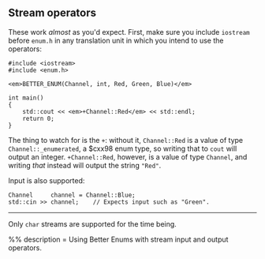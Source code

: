 ## Stream operators

These work *almost* as you'd expect. First, make sure you include `iostream`
before `enum.h` in any translation unit in which you intend to use the
operators:

    #include <iostream>
    #include <enum.h>

    <em>BETTER_ENUM(Channel, int, Red, Green, Blue)</em>

    int main()
    {
        std::cout << <em>+Channel::Red</em> << std::endl;
        return 0;
    }

The thing to watch for is the `+`: without it, `Channel::Red` is a value of type
`Channel::_enumerated`, a $cxx98 enum type, so writing that to `cout` will
output an integer. `+Channel::Red`, however, is a value of type `Channel`, and
writing *that* instead will output the string `"Red"`.

Input is also supported:

~~~comment
Channel     channel = Channel::Blue;
std::cin >> channel;    // Expects input such as "Green".
~~~

---

Only `char` streams are supported for the time being.

%% description = Using Better Enums with stream input and output operators.
